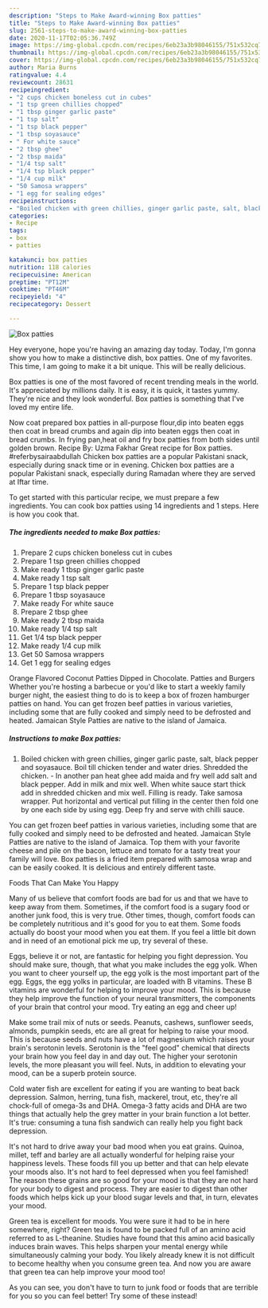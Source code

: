 ```yaml
---
description: "Steps to Make Award-winning Box patties"
title: "Steps to Make Award-winning Box patties"
slug: 2561-steps-to-make-award-winning-box-patties
date: 2020-11-17T02:05:36.749Z
image: https://img-global.cpcdn.com/recipes/6eb23a3b98046155/751x532cq70/box-patties-recipe-main-photo.jpg
thumbnail: https://img-global.cpcdn.com/recipes/6eb23a3b98046155/751x532cq70/box-patties-recipe-main-photo.jpg
cover: https://img-global.cpcdn.com/recipes/6eb23a3b98046155/751x532cq70/box-patties-recipe-main-photo.jpg
author: Maria Burns
ratingvalue: 4.4
reviewcount: 28631
recipeingredient:
- "2 cups chicken boneless cut in cubes"
- "1 tsp green chillies chopped"
- "1 tbsp ginger garlic paste"
- "1 tsp salt"
- "1 tsp black pepper"
- "1 tbsp soyasauce"
- " For white sauce"
- "2 tbsp ghee"
- "2 tbsp maida"
- "1/4 tsp salt"
- "1/4 tsp black pepper"
- "1/4 cup milk"
- "50 Samosa wrappers"
- "1 egg for sealing edges"
recipeinstructions:
- "Boiled chicken with green chillies, ginger garlic paste, salt, black pepper and soyasauce. Boil till chicken tender and water dries. Shredded the chicken.  In another pan heat ghee add maida and fry well add salt and black pepper. Add in milk and mix well. When white sauce start thick add in shredded chicken and mix well. Filling is ready. Take samosa wrapper. Put horizontal and vertical put filling in the center then fold one by one each side by using egg. Deep fry and serve with chilli sauce."
categories:
- Recipe
tags:
- box
- patties

katakunci: box patties 
nutrition: 118 calories
recipecuisine: American
preptime: "PT12M"
cooktime: "PT46M"
recipeyield: "4"
recipecategory: Dessert

---
```



![Box patties](https://img-global.cpcdn.com/recipes/6eb23a3b98046155/751x532cq70/box-patties-recipe-main-photo.jpg)

Hey everyone, hope you're having an amazing day today. Today, I'm gonna show you how to make a distinctive dish, box patties. One of my favorites. This time, I am going to make it a bit unique. This will be really delicious.

Box patties is one of the most favored of recent trending meals in the world. It's appreciated by millions daily. It is easy, it is quick, it tastes yummy. They're nice and they look wonderful. Box patties is something that I've loved my entire life.

Now coat prepared box patties in all-purpose flour,dip into beaten eggs then coat in bread crumbs and again dip into beaten eggs then coat in bread crumbs. In frying pan,heat oil and fry box patties from both sides until golden brown. Recipe By: Uzma Fakhar Great recipe for Box patties. #referbysairaabdullah Chicken box patties are a popular Pakistani snack, especially during snack time or in evening. Chicken box patties are a popular Pakistani snack, especially during Ramadan where they are served at Iftar time.


To get started with this particular recipe, we must prepare a few ingredients. You can cook box patties using 14 ingredients and 1 steps. Here is how you cook that.

<!--inarticleads1-->

##### The ingredients needed to make Box patties:

1. Prepare 2 cups chicken boneless cut in cubes
1. Prepare 1 tsp green chillies chopped
1. Make ready 1 tbsp ginger garlic paste
1. Make ready 1 tsp salt
1. Prepare 1 tsp black pepper
1. Prepare 1 tbsp soyasauce
1. Make ready  For white sauce
1. Prepare 2 tbsp ghee
1. Make ready 2 tbsp maida
1. Make ready 1/4 tsp salt
1. Get 1/4 tsp black pepper
1. Make ready 1/4 cup milk
1. Get 50 Samosa wrappers
1. Get 1 egg for sealing edges


Orange Flavored Coconut Patties Dipped in Chocolate. Patties and Burgers Whether you&#39;re hosting a barbecue or you&#39;d like to start a weekly family burger night, the easiest thing to do is to keep a box of frozen hamburger patties on hand. You can get frozen beef patties in various varieties, including some that are fully cooked and simply need to be defrosted and heated. Jamaican Style Patties are native to the island of Jamaica. 

<!--inarticleads2-->

##### Instructions to make Box patties:

1. Boiled chicken with green chillies, ginger garlic paste, salt, black pepper and soyasauce. Boil till chicken tender and water dries. Shredded the chicken.  - In another pan heat ghee add maida and fry well add salt and black pepper. Add in milk and mix well. When white sauce start thick add in shredded chicken and mix well. Filling is ready. Take samosa wrapper. Put horizontal and vertical put filling in the center then fold one by one each side by using egg. Deep fry and serve with chilli sauce.


You can get frozen beef patties in various varieties, including some that are fully cooked and simply need to be defrosted and heated. Jamaican Style Patties are native to the island of Jamaica. Top them with your favorite cheese and pile on the bacon, lettuce and tomato for a tasty treat your family will love. Box patties is a fried item prepared with samosa wrap and can be easily cooked. It is delicious and entirely different taste. 

Foods That Can Make You Happy


Many of us believe that comfort foods are bad for us and that we have to keep away from them. Sometimes, if the comfort food is a sugary food or another junk food, this is very true. Other times, though, comfort foods can be completely nutritious and it's good for you to eat them. Some foods actually do boost your mood when you eat them. If you feel a little bit down and in need of an emotional pick me up, try several of these.

Eggs, believe it or not, are fantastic for helping you fight depression. You should make sure, though, that what you make includes the egg yolk. When you want to cheer yourself up, the egg yolk is the most important part of the egg. Eggs, the egg yolks in particular, are loaded with B vitamins. These B vitamins are wonderful for helping to improve your mood. This is because they help improve the function of your neural transmitters, the components of your brain that control your mood. Try eating an egg and cheer up!

Make some trail mix of nuts or seeds. Peanuts, cashews, sunflower seeds, almonds, pumpkin seeds, etc are all great for helping to raise your mood. This is because seeds and nuts have a lot of magnesium which raises your brain's serotonin levels. Serotonin is the "feel good" chemical that directs your brain how you feel day in and day out. The higher your serotonin levels, the more pleasant you will feel. Nuts, in addition to elevating your mood, can be a superb protein source.

Cold water fish are excellent for eating if you are wanting to beat back depression. Salmon, herring, tuna fish, mackerel, trout, etc, they're all chock-full of omega-3s and DHA. Omega-3 fatty acids and DHA are two things that actually help the grey matter in your brain function a lot better. It's true: consuming a tuna fish sandwich can really help you fight back depression. 

It's not hard to drive away your bad mood when you eat grains. Quinoa, millet, teff and barley are all actually wonderful for helping raise your happiness levels. These foods fill you up better and that can help elevate your moods also. It's not hard to feel depressed when you feel famished! The reason these grains are so good for your mood is that they are not hard for your body to digest and process. They are easier to digest than other foods which helps kick up your blood sugar levels and that, in turn, elevates your mood.

Green tea is excellent for moods. You were sure it had to be in here somewhere, right? Green tea is found to be packed full of an amino acid referred to as L-theanine. Studies have found that this amino acid basically induces brain waves. This helps sharpen your mental energy while simultaneously calming your body. You likely already knew it is not difficult to become healthy when you consume green tea. And now you are aware that green tea can help improve your mood too!

As you can see, you don't have to turn to junk food or foods that are terrible for you so you can feel better! Try some of these instead!

